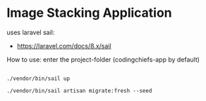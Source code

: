 # Image Stacking Application

uses laravel sail:
* https://laravel.com/docs/8.x/sail

How to use:
 enter the project-folder (codingchiefs-app by default)
 
```angular2html

./vendor/bin/sail up

./vendor/bin/sail artisan migrate:fresh --seed

```
